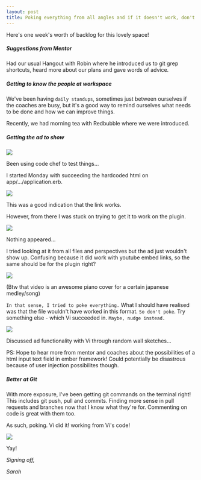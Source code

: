 ```yaml
---
layout: post
title: Poking everything from all angles and if it doesn't work, don't poke?
---
```


Here's one week's worth of backlog for this lovely space!

##### Suggestions from Mentor
Had our usual Hangout with Robin where he introduced us to git grep shortcuts, heard more about our plans and gave words of advice. 

##### Getting to know the people at workspace
We've been having `daily standups`, sometimes just between ourselves if the coaches are busy, but it's a good way to remind ourselves what needs to be done and how we can improve things. 

Recently, we had morning tea with Redbubble where we were introduced. 

##### Getting the ad to show

![](https://googledrive.com/host/0B0MprGf2iwLoNml1Z0NMYXd0Z28)

Been using code chef to test things...

I started Monday with succeeding the hardcoded html on app/.../application.erb.

![](https://googledrive.com/host/0B0MprGf2iwLoYl9nRDVwWTF2UFU)

This was a good indication that the link works. 

However, from there I was stuck on trying to get it to work on the plugin. 

![](https://googledrive.com/host/0B0MprGf2iwLoU1VjQTRrNjFOSWc)

Nothing appeared...

I tried looking at it from all files and perspectives but the ad just wouldn't show up. Confusing because it did work with youtube embed links, so the same should be for the plugin right? 

![](https://googledrive.com/host/0B0MprGf2iwLoaUkxbUtrWkUtbDg)

(Btw that video is an awesome piano cover for a certain japanese medley/song)

`In that sense, I tried to poke everything.` What I should have realised was that the file wouldn't have worked in this format. `So don't poke`. Try something else - which Vi succeeded in. `Maybe, nudge instead.`

![](https://googledrive.com/host/0B0MprGf2iwLoX3hhVW1qaks5SFR1bUdaWXJPczVGM0FERjl3)

Discussed ad functionality with Vi through random wall sketches...

PS: Hope to hear more from mentor and coaches about the possibilities of a html input text field in ember framework! Could potentially be disastrous because of user injection possibilites though.

##### Better at Git
With more exposure, I've been getting git commands on the terminal right! This includes git push, pull and commits. Finding more sense in pull requests and branches now that I know what they're for. Commenting on code is great with them too.

As such, poking. Vi did it! working from Vi's code!

![](https://googledrive.com/host/0B0MprGf2iwLoOUVhb25udzdzb0k)

Yay!


*Signing off,*

*Sarah*
